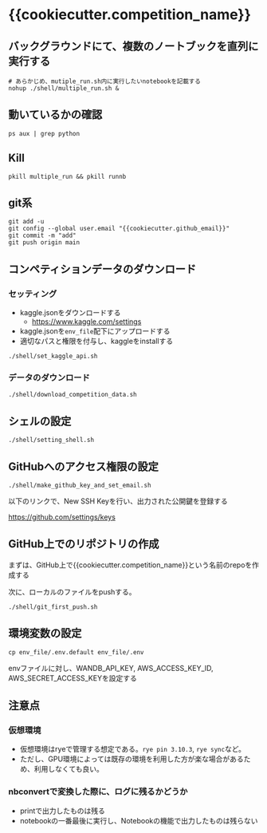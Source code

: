 # {{cookiecutter.competition_name}}

## バックグラウンドにて、複数のノートブックを直列に実行する
```
# あらかじめ、mutiple_run.sh内に実行したいnotebookを記載する
nohup ./shell/multiple_run.sh &
```

## 動いているかの確認
```
ps aux | grep python
```

## Kill
```
pkill multiple_run && pkill runnb
```

## git系

```
git add -u
git config --global user.email "{{cookiecutter.github_email}}"
git commit -m "add"
git push origin main
```

## コンペティションデータのダウンロード

### セッティング
- kaggle.jsonをダウンロードする
  - https://www.kaggle.com/settings
- kaggle.jsonを`env_file`配下にアップロードする
- 適切なパスと権限を付与し、kaggleをinstallする
```
./shell/set_kaggle_api.sh
```

### データのダウンロード
```
./shell/download_competition_data.sh
```

## シェルの設定

```
./shell/setting_shell.sh
```

## GitHubへのアクセス権限の設定
```
./shell/make_github_key_and_set_email.sh
```

以下のリンクで、New SSH Keyを行い、出力された公開鍵を登録する

https://github.com/settings/keys


## GitHub上でのリポジトリの作成
まずは、GitHub上で{{cookiecutter.competition_name}}という名前のrepoを作成する

次に、ローカルのファイルをpushする。
```
./shell/git_first_push.sh
```

## 環境変数の設定
```
cp env_file/.env.default env_file/.env
```
envファイルに対し、WANDB_API_KEY, AWS_ACCESS_KEY_ID, AWS_SECRET_ACCESS_KEYを設定する

## 注意点

### 仮想環境
- 仮想環境はryeで管理する想定である。`rye pin 3.10.3`, `rye sync`など。
- ただし、GPU環境によっては既存の環境を利用した方が楽な場合があるため、利用しなくても良い。

### nbconvertで変換した際に、ログに残るかどうか
- printで出力したものは残る
- notebookの一番最後に実行し、Notebookの機能で出力したものは残らない
